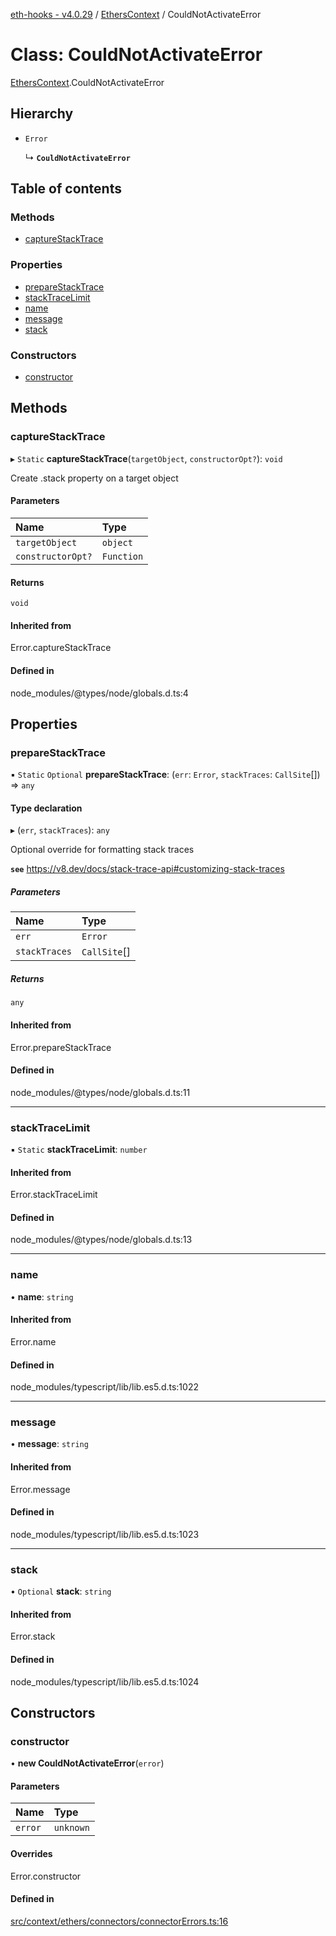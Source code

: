 [eth-hooks - v4.0.29](../README.md) / [EthersContext](../modules/EthersContext.md) / CouldNotActivateError

# Class: CouldNotActivateError

[EthersContext](../modules/EthersContext.md).CouldNotActivateError

## Hierarchy

- `Error`

  ↳ **`CouldNotActivateError`**

## Table of contents

### Methods

- [captureStackTrace](EthersContext.CouldNotActivateError.md#capturestacktrace)

### Properties

- [prepareStackTrace](EthersContext.CouldNotActivateError.md#preparestacktrace)
- [stackTraceLimit](EthersContext.CouldNotActivateError.md#stacktracelimit)
- [name](EthersContext.CouldNotActivateError.md#name)
- [message](EthersContext.CouldNotActivateError.md#message)
- [stack](EthersContext.CouldNotActivateError.md#stack)

### Constructors

- [constructor](EthersContext.CouldNotActivateError.md#constructor)

## Methods

### captureStackTrace

▸ `Static` **captureStackTrace**(`targetObject`, `constructorOpt?`): `void`

Create .stack property on a target object

#### Parameters

| Name | Type |
| :------ | :------ |
| `targetObject` | `object` |
| `constructorOpt?` | `Function` |

#### Returns

`void`

#### Inherited from

Error.captureStackTrace

#### Defined in

node_modules/@types/node/globals.d.ts:4

## Properties

### prepareStackTrace

▪ `Static` `Optional` **prepareStackTrace**: (`err`: `Error`, `stackTraces`: `CallSite`[]) => `any`

#### Type declaration

▸ (`err`, `stackTraces`): `any`

Optional override for formatting stack traces

**`see`** https://v8.dev/docs/stack-trace-api#customizing-stack-traces

##### Parameters

| Name | Type |
| :------ | :------ |
| `err` | `Error` |
| `stackTraces` | `CallSite`[] |

##### Returns

`any`

#### Inherited from

Error.prepareStackTrace

#### Defined in

node_modules/@types/node/globals.d.ts:11

___

### stackTraceLimit

▪ `Static` **stackTraceLimit**: `number`

#### Inherited from

Error.stackTraceLimit

#### Defined in

node_modules/@types/node/globals.d.ts:13

___

### name

• **name**: `string`

#### Inherited from

Error.name

#### Defined in

node_modules/typescript/lib/lib.es5.d.ts:1022

___

### message

• **message**: `string`

#### Inherited from

Error.message

#### Defined in

node_modules/typescript/lib/lib.es5.d.ts:1023

___

### stack

• `Optional` **stack**: `string`

#### Inherited from

Error.stack

#### Defined in

node_modules/typescript/lib/lib.es5.d.ts:1024

## Constructors

### constructor

• **new CouldNotActivateError**(`error`)

#### Parameters

| Name | Type |
| :------ | :------ |
| `error` | `unknown` |

#### Overrides

Error.constructor

#### Defined in

[src/context/ethers/connectors/connectorErrors.ts:16](https://github.com/scaffold-eth/eth-hooks/blob/929066d/src/context/ethers/connectors/connectorErrors.ts#L16)

